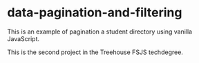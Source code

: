 # data-pagination-and-filtering
This is an example of pagination a student directory using vanilla JavaScript.


This is the second project in the Treehouse FSJS techdegree.
